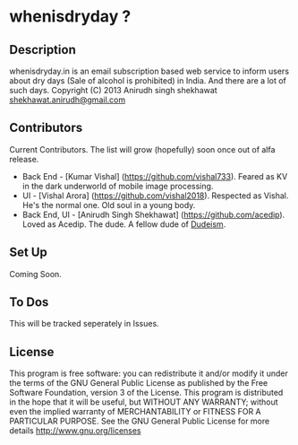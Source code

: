 whenisdryday ?
==============

Description
-----------
whenisdryday.in is an email subscription based web service to inform users 
about dry days (Sale of alcohol is prohibited) in India.
And there are a lot of such days.
Copyright (C) 2013  Anirudh singh shekhawat shekhawat.anirudh@gmail.com

Contributors
------------
Current Contributors. The list will grow (hopefully) soon once out of alfa release.
+ Back End - [Kumar Vishal] (https://github.com/vishal733). Feared as KV in the dark underworld of mobile image processing.
+ UI - [Vishal Arora] (https://github.com/vishal2018). Respected as Vishal. He's the normal one. Old soul in a young body.
+ Back End, UI - [Anirudh Singh Shekhawat] (https://github.com/acedip). Loved as Acedip. The dude. A fellow dude of [Dudeism](http://dudeism.com/).

Set Up
------
Coming Soon.

To Dos
------
This will be tracked seperately in Issues.

License
-------
This program is free software: you can redistribute it and/or modify
it under the terms of the GNU General Public License as published by
the Free Software Foundation, version 3 of the License.
This program is distributed in the hope that it will be useful,
but WITHOUT ANY WARRANTY; without even the implied warranty of
MERCHANTABILITY or FITNESS FOR A PARTICULAR PURPOSE.  See the
GNU General Public License for more details http://www.gnu.org/licenses

